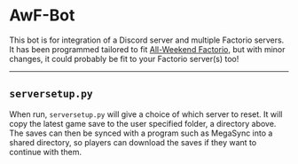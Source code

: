 # AwF-Bot
This bot is for integration of a Discord server and multiple Factorio servers. It has been programmed tailored to fit [All-Weekend Factorio](awf.yt), but with minor changes, it could probably be fit to your Factorio server(s) too!

---
## `serversetup.py`
When run, `serversetup.py` will give a choice of which server to reset. It will copy the latest game save to the user specified folder, a directory above. The saves can then be synced with a program such as MegaSync into a shared directory, so players can download the saves if they want to continue with them.
